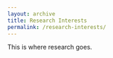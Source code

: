 ```yaml
---
layout: archive
title: Research Interests
permalink: /research-interests/
---
```


This is where research goes. 
